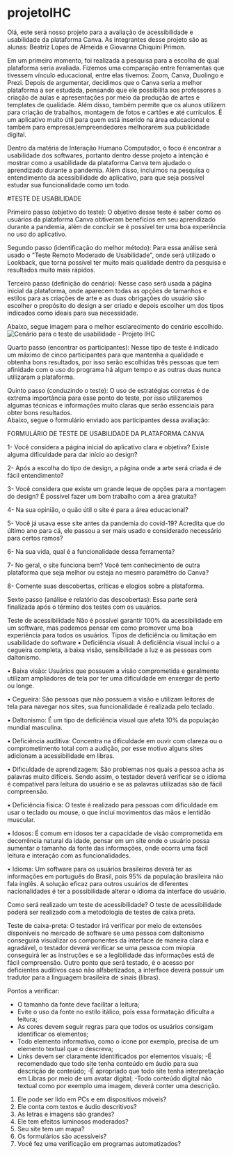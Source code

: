 # projetoIHC

Olá, este será nosso projeto para a avaliação de acessibilidade e usabilidade da plataforma Canva.
As integrantes desse projeto são as alunas: Beatriz Lopes de Almeida e Giovanna Chiquini Primon.

Em um primeiro momento, foi realizada a pesquisa  para  a escolha de qual plataforma seria avaliada.  Fizemos uma comparação entre ferramentas que tivessem vínculo educacional, entre elas tivemos: Zoom, Canva, Duolingo e Prezi. Depois de argumentar, decidimos que o Canva seria a melhor plataforma a ser estudada, pensando que ele possibilita aos professores a criação de aulas e apresentações por meio da produção de artes e templates de qualidade. Além disso, também permite que os alunos utilizem para criação de trabalhos, montagem de fotos e cartões e até currículos. É um aplicativo muito útil para quem está inserido na área educacional e também para empresas/empreendedores melhorarem sua publicidade digital.

Dentro da matéria de Interação Humano Computador, o foco é encontrar a usabilidade dos softwares, portanto dentro desse projeto a intenção é mostrar como a usabilidade da plataforma Canva tem ajudado o aprendizado durante a pandemia. Além disso, incluimos na pesquisa o entendimento da acessibilidade do aplicativo, para que seja possível estudar sua funcionalidade como um todo.

#TESTE DE USABILIDADE 

Primeiro passo (objetivo do teste): O objetivo desse teste é saber como os usuários da plataforma Canva obtiveram benefícios em seu aprendizado durante a pandemia, além de concluir se é possível ter uma boa experiência no uso do aplicativo.

Segundo passo (identificação do melhor método): Para essa análise será usado o "Teste Remoto Moderado de Usabilidade", onde será utilizado o Lookback, que torna possível ter muito mais qualidade dentro da pesquisa e resultados muito mais rápidos.

Terceiro passo (definição do cenário): Nesse caso será usada a página inicial da plataforma, onde aparecem todas as opções de tamanhos e estilos para as criações de arte e as duas obrigações do usuário são escolher o propósito do design a ser criado e depois escolher um dos tipos indicados como ideais para sua necessidade.

Abaixo, segue imagem para o melhor esclarecimento do cenário escolhido.
![Cenário para o teste de usabilidade - Projeto IHC](https://user-images.githubusercontent.com/60889918/118896684-2ac98600-b8df-11eb-82bf-112a875cbb9e.jpeg)

Quarto passo (encontrar os participantes): Nesse tipo de teste é indicado um máximo de cinco participantes para que mantenha a qualidade e obtenha bons resultados, por isso serão escolhidas três pessoas que tem afinidade com o uso do programa há algum tempo e as outras duas nunca utilizaram a plataforma.

Quinto passo (conduzindo o teste): O uso de estratégias corretas é de extrema importância para esse ponto do teste, por isso utilizaremos algumas técnicas e informações muito claras que serão essenciais para obter bons resultados.    
Abaixo, segue o formulário enviado aos participantes dessa avaliação:

FORMULÁRIO DE TESTE DE USABILIDADE DA PLATAFORMA CANVA

1- Você considera a página inicial do aplicativo clara e objetiva? Existe alguma dificuldade para dar início ao design?

2- Após a escolha do tipo de design, a página onde a arte será criada é de fácil entendimento?

3- Você considera que existe um grande leque de opções para a montagem do design? É possível fazer um bom trabalho com a área gratuita? 

4- Na sua opinião, o quão útil o site é para a área educacional? 

5- Você já usava esse site antes da pandemia do covid-19? Acredita que do último ano para cá, ele passou a ser mais usado e considerado necessário para certos ramos?

6- Na sua vida, qual é a funcionalidade dessa ferramenta?

7- No geral, o site funciona bem? Você tem conhecimento de outra plataforma que seja melhor ou esteja no mesmo paramêtro do Canva?

8- Comente suas descobertas, críticas e elogios sobre a plataforma.

Sexto passo (análise e relatório das descobertas): Essa parte será finalizada após o término dos testes com os usuários.

Teste de acessibilidade
Não é possível garantir 100% da acessibilidade em um software, mas podemos pensar em como promover uma boa experiência para todos os usuários.
Tipos de deficiência ou limitação em usabilidade do software
•	Deficiência visual: A deficiência visual inclui o a cegueira completa, a baixa visão, sensibilidade a luz e as pessoas com daltonismo.

•	Baixa visão: Usuários que possuem a visão comprometida e geralmente utilizam ampliadores de tela por ter uma dificuldade em enxergar de perto ou longe.

•	Cegueira: São pessoas que não possuem a visão e utilizam leitores de tela para navegar nos sites, sua funcionalidade é realizada pelo teclado.

•	Daltonismo: É um tipo de deficiência visual que afeta 10% da população mundial masculina.

•	Deficiência auditiva: Concentra na dificuldade em ouvir com clareza ou o comprometimento total com a audição, por esse motivo alguns sites adicionam a acessibilidade em libras.

•	Dificuldade de aprendizagem: São problemas nos quais a pessoa acha as palavras muito difíceis. Sendo assim, o testador deverá verificar se o idioma é compatível para leitura do usuário e se as palavras utilizadas são de fácil compreensão.

•	Deficiência física: O teste é realizado para pessoas com dificuldade em usar o teclado ou mouse, o que inclui movimentos das mãos e lentidão muscular.

•	Idosos: É comum em idosos ter a capacidade de visão comprometida em decorrência natural da idade, pensar em um site onde o usuário possa aumentar o tamanho da fonte das informações, onde ocorra uma fácil leitura e interação com as funcionalidades.

•	Idioma: Um software para os usuários brasileiros deverá ter as informações em português do Brasil, pois 95% da população brasileira não fala inglês. A solução eficaz para outros usuários de diferentes nacionalidades é ter a possibilidade alterar o idioma da interface do usuário.

Como será realizado um teste de acessibilidade?
O teste de acessibilidade poderá ser realizado com a metodologia de testes de caixa preta.

Teste de caixa-preta:
O testador irá verificar por meio de extensões disponíveis no mercado de software se uma pessoa com daltonismo conseguirá visualizar os componentes da interface de maneira clara e agradável, o testador deverá verificar se uma pessoa com miopia conseguirá ler as instruções e se a legibilidade das informações está de fácil compreensão.
Outro ponto que será testado, é o acesso por deficientes auditivos caso não alfabetizados, a interface deverá possuir um tradutor para a linguagem brasileira de sinais (libras).

Pontos a verificar: 
- O tamanho da fonte deve facilitar a leitura; 
- Evite o uso da fonte no estilo itálico, pois essa formatação dificulta a leitura;
- As cores devem seguir regras para que todos os usuários consigam identificar os elementos;
- Todo elemento informativo, como o ícone por exemplo, precisa de um elemento textual que o descreva; 
- Links devem ser claramente identificados por elementos visuais;
-É recomendado que todo site tenha conteúdo em áudio para sua descrição de conteúdo;
-É apropriado que todo site tenha interpretação em Libras por meio de um avatar digital;
-Todo conteúdo digital não textual como por exemplo uma imagem, deverá conter uma descrição.

1.	Ele pode ser lido em PCs e em dispositivos móveis?
2.	Ele conta com textos e áudio descritivos?
3.	As letras e imagens são grandes?
4.	Ele tem efeitos luminosos moderados?
5.	Seu site tem um mapa?
6.	Os formulários são acessíveis?
7.	Você fez uma verificação em programas automatizados?
